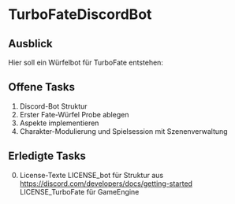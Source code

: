 # TurboFateDiscordBot

## Ausblick

Hier soll ein Würfelbot für TurboFate entstehen:

## Offene Tasks

1. Discord-Bot Struktur
2. Erster Fate-Würfel Probe ablegen
3. Aspekte implementieren
4. Charakter-Modulierung und Spielsession mit Szenenverwaltung

## Erledigte Tasks

0. License-Texte
LICENSE_bot für Struktur aus https://discord.com/developers/docs/getting-started
LICENSE_TurboFate für GameEngine